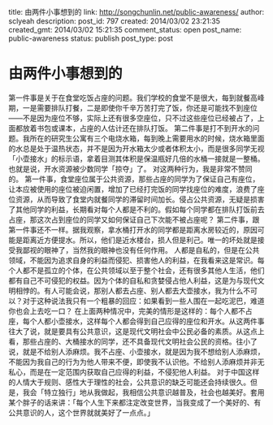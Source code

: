 title: 由两件小事想到的
link: http://songchunlin.net/public-awareness/
author: sclyeah
description: 
post_id: 797
created: 2014/03/02 23:21:35
created_gmt: 2014/03/02 15:21:35
comment_status: open
post_name: public-awareness
status: publish
post_type: post

# 由两件小事想到的

第一件事是关于在食堂吃饭占座的问题。我们学校的食堂不是很大，每到就餐高峰期，一是需要排队打餐，二是即使你千辛万苦打完了饭，你还是可能找不到座位——不是因为座位不够，实际上还有很多空座位，只不过这些座位已经被占了，上面都放着书包或课本，占座的人估计还在排队打饭。 第二件事是打不到开水的问题。我所在的研究生公寓有三个电烧水箱，每到晚上需要用水的时候，烧水箱里面的水总是处于温热状态，并不是因为开水箱太少或者体积太小，而是很多同学无视「小壶接水」的标示语，拿着目测其体积是保温瓶好几倍的水桶一接就是一整桶。也就是说，开水资源被少数同学「掠夺」了。 对这两种行为，我是非常不赞同的。 第一件事，食堂座位属于公共资源，那些占座的同学为了保证自己有座位，让本应被使用的座位被迫闲置，增加了已经打完饭的同学找座位的难度，浪费了座位资源，从而导致了食堂内就餐同学的滞留时间加长。侵占公共资源，无疑是损害了其他同学的利益，长期看对每个人都是不利的。假如每个同学都在排队打饭前去占座，那这次占到座位的同学又如何保证自己下次能不被占座呢？ 第二件事，跟第一件事还不一样。据我观察，拿水桶打开水的同学都是距离水房较近的，原因可能是距离近方便提水。所以，他们是近水楼台，损人但是利己。唯一的坏处就是接受我鄙视的眼神了，当然我的眼神也没有任何作用。 人都是自私的，但是在公共领域，不能因为追求自身的利益而侵犯、损害他人的利益，在我看来这是常识。每个人都不是孤立的个体，在公共领域以至于整个社会，还有很多其他人生活，他们都有自己不可侵犯的权益。因为个体的自私和贪婪侵占他人利益，这是为与现代文明相悖的。有人可能会说，那别人都去占座、别人都去大壶接水，我为什么不可以？对于这种说法我只有一个粗暴的回应：如果看到一些人围在一起吃泥巴，难道你也会上去吃一口？ 在上面两种情况中，完美的情形是这样的：每个人都不占座，每个人都小壶接水，这样每个人都会得到自己应得的座位和开水。从这两件事往大了说，就是要具有公共意识，这是现代文明社会中公民必备的素质。从这点上看，那些占座的、大桶接水的同学，还不具备现代文明社会公民的资格。往小了说，就是不给别人添麻烦。我不占座、小壶接水，就是因为我不想给别人添麻烦，不能因为我自己的行为为他人带来不便，即使我不认识他。不给别人添麻烦并非无私心，而是在一定范围内获取自己应得的利益，不侵犯他人利益。 对于中国这样的人情大于规则、感性大于理性的社会，公共意识的缺乏可能还会持续很久。但是，我会「特立独行」地从我做起，我相信公共意识越普及，社会也越美好。套用某个胖子的话来讲：「每个人生下来都注定改变世界，当我变成了一个美好的、有公共意识的人，这个世界就就美好了一点点。」